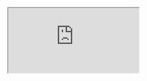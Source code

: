 <iframe src="https://docs.google.com/spreadsheets/d/e/2PACX-1vTyTRU4-CbNh3_cRRE-OJ5AEQoFg1ToUzZDhdEUPsATd9_oqx1oTnOI7kOYb0xSaqJElGaXjKpVUov6/pubhtml?widget=true&amp;headers=false"></iframe>
